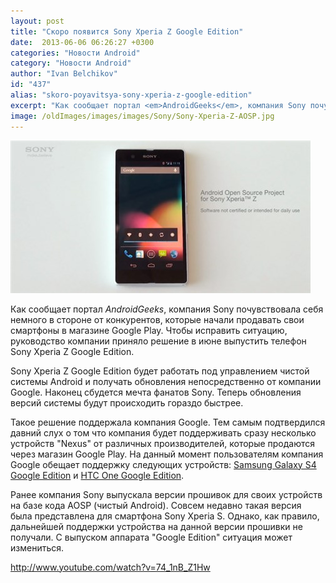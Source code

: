 ```yaml
---
layout: post
title: "Скоро появится Sony Xperia Z Google Edition"
date:  2013-06-06 06:26:27 +0300
categories: "Новости Android"
category: "Новости Android"
author: "Ivan Belchikov"
id: "437"
alias: "skoro-poyavitsya-sony-xperia-z-google-edition"
excerpt: "Как сообщает портал <em>AndroidGeeks</em>, компания Sony почувствовала себя немного в стороне от конкурентов, которые начали продавать свои смартфоны в магазине Google Play. Чтобы исправить ситуацию, руководство компании приняло решение в июне выпустить телефон Sony Xperia Z Google Edition."
image: /oldImages/images/images/Sony/Sony-Xperia-Z-AOSP.jpg
---
```

<img src="/oldImages/images/images/Sony/Sony-Xperia-Z-AOSP.jpg" alt="Sony Xperia Z Google Edition" />

Как сообщает портал <em>AndroidGeeks</em>, компания Sony почувствовала себя немного в стороне от конкурентов, которые начали продавать свои смартфоны в магазине Google Play. Чтобы исправить ситуацию, руководство компании приняло решение в июне выпустить телефон Sony Xperia Z Google Edition.


Sony Xperia Z Google Edition будет работать под управлением чистой системы Android и получать обновления непосредственно от компании Google. Наконец сбудется мечта фанатов Sony. Теперь обновления версий системы будут происходить гораздо быстрее. 

Такое решение поддержала компания Google. Тем самым подтвердился давний слух о том что компания будет поддерживать сразу несколько устройств "Nexus" от различных производителей, которые продаются через магазин Google Play. На данный момент пользователям компания Google обещает поддержку следующих устройств: <a href="index.php?option=com_content&amp;view=article&amp;id=394&amp;catid=8&amp;Itemid=102" >Samsung Galaxy S4 Google Edition</a> и <a href="index.php?option=com_content&amp;view=article&amp;id=404&amp;catid=8&amp;Itemid=102" >HTC One Google Edition</a>.

Ранее компания Sony выпускала версии прошивок для своих устройств на базе кода AOSP (чистый Android). Совсем недавно такая версия была представлена для смартфона Sony Xperia S. Однако, как правило, дальнейшей поддержки устройства на данной версии прошивки не получали. С выпуском аппарата "Google Edition" ситуация может измениться.

http://www.youtube.com/watch?v=74_1nB_Z1Hw
